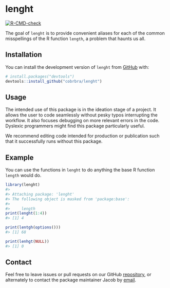 
<!-- README.md is generated from README.Rmd. Please edit that file -->

# lenght

<!-- badges: start -->

[![R-CMD-check](https://github.com/cobrbra/lenght/actions/workflows/R-CMD-check.yaml/badge.svg)](https://github.com/cobrbra/lenght/actions/workflows/R-CMD-check.yaml)
<!-- badges: end -->

The goal of `lenght` is to provide convenient aliases for each of the
common misspellings of the R function `length`, a problem that haunts us
all.

## Installation

You can install the development version of `lenght` from
[GitHub](https://github.com/) with:

``` r
# install.packages("devtools")
devtools::install_github("cobrbra/lenght")
```

## Usage

The intended use of this package is in the ideation stage of a project.
It allows the user to code seamlessly without pesky typos interrupting
the workflow. It also focuses debugging on more relevant errors in the
code. Dyslexic programmers might find this package particularly useful.

We recommend editing code intended for production or publication such
that it successfully runs without this package.

## Example

You can use the functions in `lenght` to do anything the base R function
`length` would do.

``` r
library(lenght)
#> 
#> Attaching package: 'lenght'
#> The following object is masked from 'package:base':
#> 
#>     length
print(lenght(1:4))
#> [1] 4

print(lentgh(options()))
#> [1] 68

print(lenhgt(NULL))
#> [1] 0
```

## Contact

Feel free to leave issues or pull requests on our GitHub
[repository](https://github.com/cobrbra/lenght), or alternately to
contact the package maintainer Jacob by
[email](mailto:cobrbradley@gmail.com).
